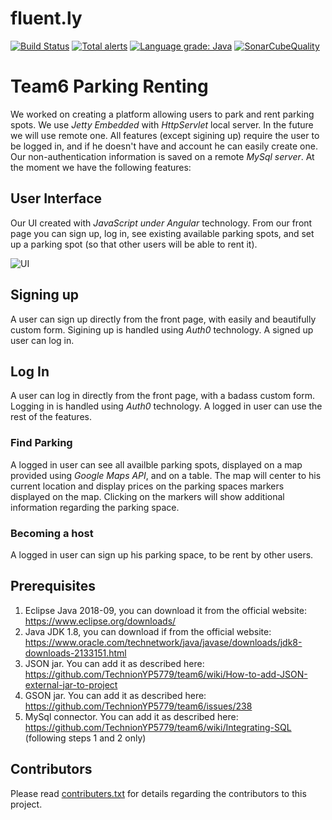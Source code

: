 # fluent.ly 
[![Build Status](https://travis-ci.org/TechnionYP5779/team6.svg?branch=master)](https://travis-ci.org/TechnionYP5779/team6)
[![Total alerts](https://img.shields.io/lgtm/alerts/g/TechnionYP5779/team6.svg?logo=lgtm&logoWidth=18)](https://lgtm.com/projects/g/TechnionYP5779/team6/alerts/)
[![Language grade: Java](https://img.shields.io/lgtm/grade/java/g/TechnionYP5779/team6.svg?logo=lgtm&logoWidth=18)](https://lgtm.com/projects/g/TechnionYP5779/team6/context:java)
[![SonarCubeQuality](https://sonarcloud.io/api/project_badges/measure?project=team6project&metric=alert_status)](https://sonarcloud.io/dashboard?id=team6project)

# Team6 Parking Renting

We worked on creating a platform allowing users to park and rent parking spots.
We use *Jetty Embedded* with *HttpServlet* local server. In the future we will use remote one.
All features (except sigining up) require the user to be logged in, and if he doesn't have and account he can
easily create one.
Our non-authentication information is saved on a remote *MySql server*.
At the moment we have the following features:

## User Interface

Our UI created with *JavaScript under Angular* technology.
From our front page you can sign up, log in, see existing available parking spots, and set up a parking spot
(so that other users will be able to rent it).


![UI](https://i.ibb.co/xLn0KpV/Whats-App-Image-2018-12-27-at-16-04-59.jpg)



## Signing up
A user can sign up directly from the front page, with easily and beautifully custom form.
Sigining up is handled using *Auth0* technology.
A signed up user can log in.

## Log In
A user can log in directly from the front page, with a badass custom form.
Logging in is handled using *Auth0* technology.
A logged in user can use the rest of the features.

### Find Parking
A logged in user can see all availble parking spots, displayed on a map provided using *Google Maps API*, and
on a table.
The map will center to his current location and display prices on the parking spaces markers displayed
on the map.
Clicking on the markers will show additional information regarding the parking space.

### Becoming a host
A logged in user can sign up his parking space, to be rent by other users.

## Prerequisites

1. Eclipse Java 2018-09, you can download it from the official website: https://www.eclipse.org/downloads/
2. Java JDK 1.8, you can download if from the official website: https://www.oracle.com/technetwork/java/javase/downloads/jdk8-downloads-2133151.html
3. JSON jar. You can add it as described here: https://github.com/TechnionYP5779/team6/wiki/How-to-add-JSON-external-jar-to-project
4. GSON jar. You can add it as described here: https://github.com/TechnionYP5779/team6/issues/238
5. MySql connector. You can add it as described here: https://github.com/TechnionYP5779/team6/wiki/Integrating-SQL (following steps 1 and 2 only)


## Contributors

Please read [contributers.txt](https://github.com/TechnionYP5779/team6/blob/master/contributers.txt) for details regarding the contributors to this project.
